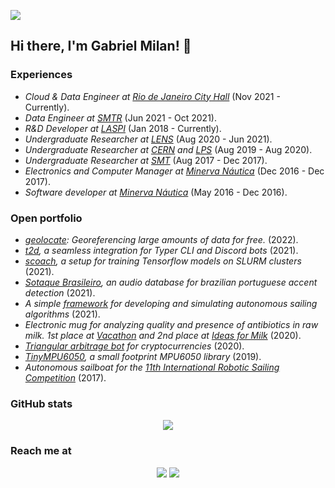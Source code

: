 ![](https://hit.yhype.me/github/profile?user_id=35741485)
<h2> Hi there, I'm Gabriel Milan! 👋 </h2>

<p>
<h3>Experiences</h3>
<ul>
<li><em>Cloud & Data Engineer at <a href="https://prefeitura.rio/">Rio de Janeiro City Hall</a></em> (Nov 2021 - Currently).<br /></li>
<li><em>Data Engineer at <a href="https://mobilidade.rio/">SMTR</a></em> (Jun 2021 - Oct 2021).<br /></li>
<li><em>R&D Developer at <a href="https://www.linkedin.com/company/laspi-ufrj/">LASPI</a></em> (Jan 2018 - Currently).<br /></li>
<li><em>Undergraduate Researcher at <a href="http://lens-ese.cos.ufrj.br/ese/">LENS</a></em> (Aug 2020 - Jun 2021).<br /></li>
<li><em>Undergraduate Researcher at <a href="https://home.cern/">CERN</a> and <a href="https://lps.ufrj.br/">LPS</a></em> (Aug 2019 - Aug 2020).<br /></li>
<li><em>Undergraduate Researcher at <a href="https://www.smt.ufrj.br/index.php/pt/">SMT</a></em> (Aug 2017 - Dec 2017).<br /></li>
<li><em>Electronics and Computer Manager at <a href="https://minervanautica.poli.ufrj.br/">Minerva Náutica</a></em> (Dec 2016 - Dec 2017).<br /></li>
<li><em>Software developer at <a href="https://minervanautica.poli.ufrj.br/">Minerva Náutica</a></em> (May 2016 - Dec 2016).<br /></li>
</ul>
</p>

<p>
<h3>Open portfolio</h3>
<ul>
<li><em><a href="https://github.com/gabriel-milan/geolocate">geolocate</a>: Georeferencing large amounts of data for free.</em> (2022).<br /></li>
<li><em><a href="https://github.com/gabriel-milan/t2d">t2d</a>, a seamless integration for Typer CLI and Discord bots</em> (2021).<br /></li>
<li><em><a href="https://github.com/gabriel-milan/scoach">scoach</a>, a setup for training Tensorflow models on SLURM clusters</em> (2021).<br /></li>
<li><em><a href="https://github.com/sotaque-brasileiro/sotaque-brasileiro">Sotaque Brasileiro</a>, an audio database for brazilian portuguese accent detection</em> (2021).<br /></li>
<li><em>A simple <a href="https://github.com/gabriel-milan/sailboat-playground">framework</a> for developing and simulating autonomous sailing algorithms</em> (2021).<br /></li>
<li><em>Electronic mug for analyzing quality and presence of antibiotics in raw milk. 1st place at <a href="https://agevolution.canalrural.com.br/caneca-inteligente-vence-vacathon-2020-por-testar-qualidade-do-leite/">Vacathon</a> and 2nd place at <a href="http://pr2.ufrj.br/noticia/4301"> Ideas for Milk</a></em> (2020).<br /></li>
<li><em><a href="https://github.com/gabriel-milan/btrader">Triangular arbitrage bot</a> for cryptocurrencies</em> (2020).<br /></li>
<li><em><a href="https://github.com/gabriel-milan/TinyMPU6050">TinyMPU6050</a>, a small footprint MPU6050 library</em> (2019).<br /></li>
<li><em>Autonomous sailboat for the <a href="https://www.sailbot.org/about/">11th International Robotic Sailing Competition</a></em> (2017).<br /></li>
</ul>
</p>

<p>
<h3>GitHub stats</h3>
<p align="center">
<img src="https://github-readme-stats.vercel.app/api?username=gabriel-milan&count_private=true&show_icons=true&hide_rank=false&theme=dark" />
</p>
</p>

<p>
<h3>Reach me at</h3>
<p align="center">
<a href="https://www.linkedin.com/in/gabriel-gazola-milan-705923124/"><img src="https://img.shields.io/badge/LinkedIn-0077B5?style=for-the-badge&logo=linkedin&logoColor=white"/></a>
<a href="https://github.com/gabriel-milan">
<img src="https://img.shields.io/badge/GitHub-100000?style=for-the-badge&logo=github&logoColor=white"/>
</a>
</p>
</p>
